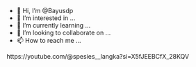 - 👋 Hi, I’m @Bayusdp
- 👀 I’m interested in ...
- 🌱 I’m currently learning ...
- 💞️ I’m looking to collaborate on ...
- 📫 How to reach me ...

<!---
Bayusdp/Bayusdp is a ✨ special ✨ repository because its `README.md` (this file) appears on your GitHub profile.
You can click the Preview link to take a look at your changes.
--->https://youtube.com/@spesies__langka?si=X5fJEEBCfX_28KQV
